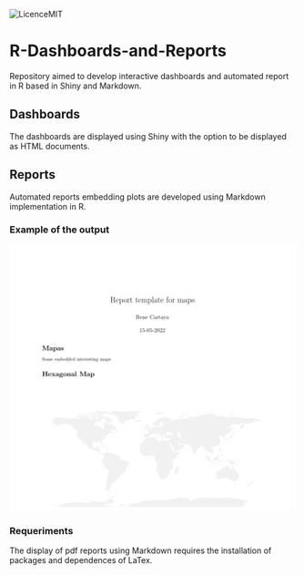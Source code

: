 ![LicenceMIT](https://img.shields.io/github/license/mashape/apistatus.svg)

# R-Dashboards-and-Reports

Repository aimed to develop interactive dashboards and automated report in R based in Shiny and Markdown.

## Dashboards

The dashboards are displayed using Shiny with the option to be displayed as HTML documents.

## Reports 

Automated reports embedding plots are developed using Markdown implementation in R. 

### Example of the output

![alt text](https://github.com/renecartaya/R-Dashboards-and-Reports/blob/main/Outputs/Maps_report.png)

### Requeriments

The display of pdf reports using Markdown requires the installation of packages and dependences of LaTex.



